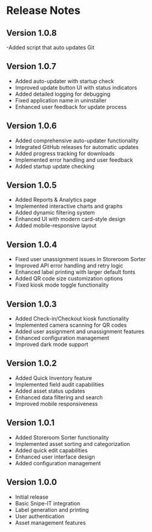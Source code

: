 # Release Notes


## Version 1.0.8
-Added script that auto updates Git

## Version 1.0.7
- Added auto-updater with startup check
- Improved update button UI with status indicators
- Added detailed logging for debugging
- Fixed application name in uninstaller
- Enhanced user feedback for update process

## Version 1.0.6
- Added comprehensive auto-updater functionality
- Integrated GitHub releases for automatic updates
- Added progress tracking for downloads
- Implemented error handling and user feedback
- Added startup update checking

## Version 1.0.5
- Added Reports & Analytics page
- Implemented interactive charts and graphs
- Added dynamic filtering system
- Enhanced UI with modern card-style design
- Added mobile-responsive layout

## Version 1.0.4
- Fixed user unassignment issues in Storeroom Sorter
- Improved API error handling and retry logic
- Enhanced label printing with larger default fonts
- Added QR code size customization options
- Fixed kiosk mode toggle functionality

## Version 1.0.3
- Added Check-in/Checkout kiosk functionality
- Implemented camera scanning for QR codes
- Added user assignment and unassignment features
- Enhanced configuration management
- Improved dark mode support

## Version 1.0.2
- Added Quick Inventory feature
- Implemented field audit capabilities
- Added asset status updates
- Enhanced data filtering and search
- Improved mobile responsiveness

## Version 1.0.1
- Added Storeroom Sorter functionality
- Implemented asset sorting and categorization
- Added quick edit capabilities
- Enhanced user interface design
- Added configuration management

## Version 1.0.0
- Initial release
- Basic Snipe-IT integration
- Label generation and printing
- User authentication
- Asset management features 